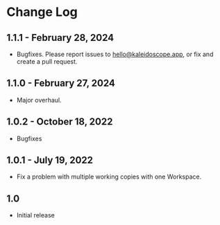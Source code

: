 # Change Log

## 1.1.1 - February 28, 2024

* Bugfixes. Please report issues to hello@kaleidoscope.app, or fix and create a pull request.

## 1.1.0 - February 27, 2024

* Major overhaul.

## 1.0.2 - October 18, 2022

* Bugfixes

## 1.0.1 - July 19, 2022

* Fix a problem with multiple working copies with one Workspace.

## 1.0

- Initial release
